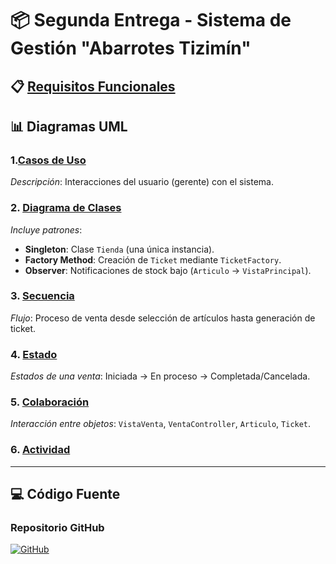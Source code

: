 # 📦 Segunda Entrega - Sistema de Gestión "Abarrotes Tizimín"

## 📋 [Requisitos Funcionales]()  

## 📊 Diagramas UML  

### 1.[Casos de Uso](enlace_a_imagen_casos_de_uso.png)  
*Descripción*: Interacciones del usuario (gerente) con el sistema.  

### 2. [Diagrama de Clases](enlace_a_imagen_clases.png)  
*Incluye patrones*:  
- **Singleton**: Clase `Tienda` (una única instancia).  
- **Factory Method**: Creación de `Ticket` mediante `TicketFactory`.  
- **Observer**: Notificaciones de stock bajo (`Articulo` → `VistaPrincipal`).  

### 3. [Secuencia](enlace_a_imagen_secuencia.png)  
*Flujo*: Proceso de venta desde selección de artículos hasta generación de ticket.  

### 4. [Estado](enlace_a_imagen_estado.png)  
*Estados de una venta*: Iniciada → En proceso → Completada/Cancelada.  

### 5. [Colaboración](enlace_a_imagen_colaboracion.png)  
*Interacción entre objetos*: `VistaVenta`, `VentaController`, `Articulo`, `Ticket`.  

### 6. [Actividad](enlace_a_imagen_actividad.png)  
  

---

## 💻 Código Fuente  
### **Repositorio GitHub**  
[![GitHub](https://img.shields.io/badge/GitHub-Código_Fuente-%23181717)](https://github.com/tu-usuario/abarrotes-tizimin)  

